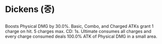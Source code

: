 # Dickens (중)

##

Boosts Physical DMG by 30.0%. Basic, Combo, and Charged ATKs grant 1 charge on hit. 5 charges max. CD: 1s. Ultimate consumes all charges and every charge consumed deals 100.0% ATK of Physical DMG in a small area.

